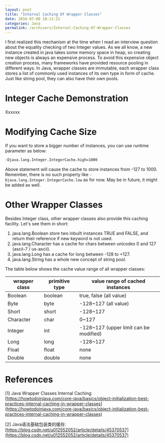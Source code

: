 ```yaml
---
layout: post
title: "Internal Caching Of Wrapper Classes"
date: 2016-07-08 18:11:21
categories: Java
permalink: /archivers/Internal-Caching-Of-Wrapper-Classes
---
```


I first realized this mechanism at the time when I read an interview question about the equality checking of two Integer values. As we all know, a new instance created in java takes some memory space in heap, so creating new objects is always an expensive process. To avoid this expensive object creation process, many frameworks have provided resource pooling in different ways. In Java, wrapper classes are immutable, each wrapper class stores a list of commonly used instances of its own type in form of cache. Just like string pool, they can also have their own pools.

<!--more-->

# Integer Cache Demonstration

Xxxxxx

# Modifying Cache Size

If you want to store a bigger number of instances, you can use runtime parameter as below:

```xml
-Djava.lang.Integer.IntegerCache.high=1000
```

Above statement will cause the cache to store instances from -127 to 1000. Remember, there is no such property like `-Djava.lang.Integer.IntegerCache.low` as for now. May be in future, it might be added as well.

# Other Wrapper Classes

Besides Integer class, other wrapper classes also provide this caching facility. Let's see them in short:

1. java.lang.Boolean store two inbuilt instances TRUE and FALSE, and return their reference if new keyword is not used.
2. java.lang.Character has a cache for chars between unicodes 0 and 127 (ascii-7 / us-ascii).
3. java.lang.Long has a cache for long between -128 to +127.
4. java.lang.String has a whole new concept of string pool.

The table below shows the cache value range of all wrapper classes:

| wrapper class | primitive type | value range of cached instances        |
| ------------- | -------------- | -------------------------------------- |
| Boolean       | boolean        | true, false (all value)                |
| Byte          | byte           | -128~127 (all value)                   |
| Short         | short          | -128~127                               |
| Character     | char           | 0~127                                  |
| Integer       | int            | -128~127 (upper limit can be modified) |
| Long          | long           | -128~127                               |
| Float         | float          | none                                   |
| Double        | double         | none                                   |



# References

[1] Java Wrapper Classes Internal Caching: [https://howtodoinjava.com/core-java/basics/object-initialization-best-practices-internal-caching-in-wrapper-classes](https://howtodoinjava.com/core-java/basics/object-initialization-best-practices-internal-caching-in-wrapper-classes)

[2] Java语法基础包装类的缓存: [https://blog.csdn.net/u012552052/article/details/45370537](https://blog.csdn.net/u012552052/article/details/45370537)






